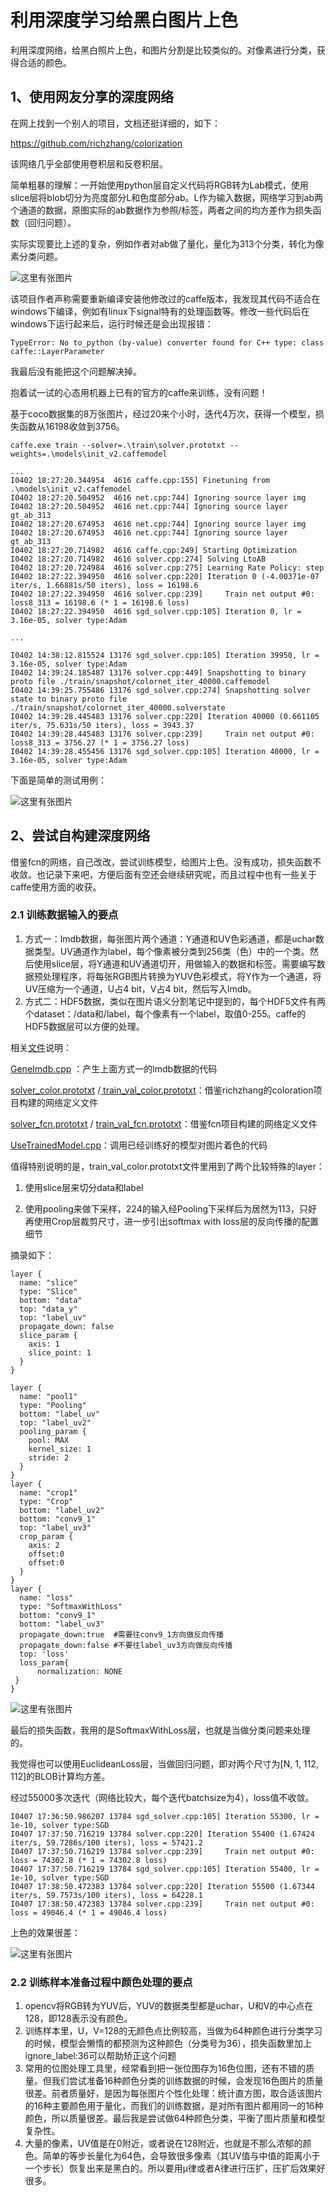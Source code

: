 # 利用深度学习给黑白图片上色

利用深度网络，给黑白照片上色，和图片分割是比较类似的。对像素进行分类，获得合适的颜色。

## 1、使用网友分享的深度网络

在网上找到一个别人的项目，文档还挺详细的，如下：

https://github.com/richzhang/colorization

该网络几乎全部使用卷积层和反卷积层。

简单粗暴的理解：一开始使用python层自定义代码将RGB转为Lab模式，使用slice层将blob切分为亮度部分L和色度部分ab。L作为输入数据，网络学习到ab两个通道的数据，原图实际的ab数据作为参照/标签，两者之间的均方差作为损失函数（回归问题）。

实际实现要比上述的复杂，例如作者对ab做了量化，量化为313个分类，转化为像素分类问题。

![这里有张图片](img/colornet/colorate2.jpg)

该项目作者声称需要重新编译安装他修改过的caffe版本，我发现其代码不适合在windows下编译，例如有linux下signal特有的处理函数等。修改一些代码后在windows下运行起来后，运行时候还是会出现报错：

```
TypeError: No to_python (by-value) converter found for C++ type: class caffe::LayerParameter
```

我最后没有能把这个问题解决掉。

抱着试一试的心态用机器上已有的官方的caffe来训练，没有问题！

基于coco数据集的8万张图片，经过20来个小时，迭代4万次，获得一个模型，损失函数从16198收敛到3756。

```
caffe.exe train --solver=.\train\solver.prototxt --weights=.\models\init_v2.caffemodel

...
I0402 18:27:20.344954  4616 caffe.cpp:155] Finetuning from .\models\init_v2.caffemodel
I0402 18:27:20.504952  4616 net.cpp:744] Ignoring source layer img
I0402 18:27:20.504952  4616 net.cpp:744] Ignoring source layer gt_ab_313
I0402 18:27:20.674953  4616 net.cpp:744] Ignoring source layer img
I0402 18:27:20.674953  4616 net.cpp:744] Ignoring source layer gt_ab_313
I0402 18:27:20.714982  4616 caffe.cpp:249] Starting Optimization
I0402 18:27:20.714982  4616 solver.cpp:274] Solving LtoAB
I0402 18:27:20.724984  4616 solver.cpp:275] Learning Rate Policy: step
I0402 18:27:22.394950  4616 solver.cpp:220] Iteration 0 (-4.00371e-07 iter/s, 1.66881s/50 iters), loss = 16198.6
I0402 18:27:22.394950  4616 solver.cpp:239]     Train net output #0: loss8_313 = 16198.6 (* 1 = 16198.6 loss)
I0402 18:27:22.394950  4616 sgd_solver.cpp:105] Iteration 0, lr = 3.16e-05, solver type:Adam

...

I0402 14:38:12.815524 13176 sgd_solver.cpp:105] Iteration 39950, lr = 3.16e-05, solver type:Adam
I0402 14:39:24.185487 13176 solver.cpp:449] Snapshotting to binary proto file ./train/snapshot/colornet_iter_40000.caffemodel
I0402 14:39:25.755486 13176 sgd_solver.cpp:274] Snapshotting solver state to binary proto file ./train/snapshot/colornet_iter_40000.solverstate
I0402 14:39:28.445483 13176 solver.cpp:220] Iteration 40000 (0.661105 iter/s, 75.631s/50 iters), loss = 3943.37
I0402 14:39:28.445483 13176 solver.cpp:239]     Train net output #0: loss8_313 = 3756.27 (* 1 = 3756.27 loss)
I0402 14:39:28.455456 13176 sgd_solver.cpp:105] Iteration 40000, lr = 3.16e-05, solver type:Adam
```

下面是简单的测试用例：

![这里有张图片](img/colornet/colorate1.jpg)

## 2、尝试自构建深度网络

借鉴fcn的网络，自己改改，尝试训练模型，给图片上色。没有成功，损失函数不收敛。也记录下来吧，方便后面有空还会继续研究呢，而且过程中也有一些关于caffe使用方面的收获。

### 2.1 训练数据输入的要点

1. 方式一：lmdb数据，每张图片两个通道：Y通道和UV色彩通道，都是uchar数据类型。UV通道作为label，每个像素被分类到256类（色）中的一个类。然后使用slice层，将Y通道和UV通道切开，用做输入的数据和标签。需要编写数据预处理程序，将每张RGB图片转换为YUV色彩模式，将Y作为一个通道，将UV压缩为一个通道，U占4 bit，V占4 bit，然后写入lmdb。
2. 方式二：HDF5数据，类似在图片语义分割笔记中提到的，每个HDF5文件有两个dataset：/data和/label，每个像素有一个label，取值0-255。caffe的HDF5数据层可以方便的处理。



相关[文件](code/colornet)说明：

[GeneImdb.cpp](code/colornet/GeneImdb.cpp) ：产生上面方式一的lmdb数据的代码

[solver_color.prototxt](code/colornet/solver_color.prototxt) /[ train_val_color.prototxt](code/colornet/train_val_color.prototxt)：借鉴richzhang的coloration项目构建的网络定义文件

[solver_fcn.prototxt](code/colornet/solver_fcn.prototxt) / [train_val_fcn.prototxt](code/colornet/train_val_fcn.prototxt)：借鉴fcn项目构建的网络定义文件

[UseTrainedModel.cpp](code/colornet/UseTrainedModel.cpp)：调用已经训练好的模型对图片着色的代码

值得特别说明的是，train_val_color.prototxt文件里用到了两个比较特殊的layer：

1. 使用slice层来切分data和label

2. 使用pooling来做下采样，224的输入经Pooling下采样后为居然为113，只好再使用Crop层裁剪尺寸，进一步引出softmax with loss层的反向传播的配置细节


摘录如下：

```
layer {
  name: "slice"
  type: "Slice"
  bottom: "data"
  top: "data_y" 
  top: "label_uv" 
  propagate_down: false
  slice_param {
    axis: 1
    slice_point: 1
  }
}
```



```
layer {
  name: "pool1"   
  type: "Pooling"  
  bottom: "label_uv"  
  top: "label_uv2"   
  pooling_param {
    pool: MAX
    kernel_size: 1  
    stride: 2  
  }
}
layer {
  name: "crop1"
  type: "Crop"
  bottom: "label_uv2"
  bottom: "conv9_1"
  top: "label_uv3"
  crop_param {
    axis: 2
    offset:0
    offset:0
  }
}
layer {
  name: "loss"
  type: "SoftmaxWithLoss"
  bottom: "conv9_1"
  bottom: "label_uv3"
  propagate_down:true  #需要往conv9_1方向做反向传播
  propagate_down:false #不要往label_uv3方向做反向传播
  top: 'loss'
  loss_param{
      normalization: NONE
 }
}
```

![这里有张图片](img/colornet/train_net.jpg)

最后的损失函数，我用的是SoftmaxWithLoss层，也就是当做分类问题来处理的。

我觉得也可以使用EuclideanLoss层，当做回归问题，即对两个尺寸为[N, 1, 112, 112]的BLOB计算均方差。

经过55000多次迭代（网络比较大，每个迭代batchsize为4），loss值不收敛。

```
I0407 17:36:50.986207 13784 sgd_solver.cpp:105] Iteration 55300, lr = 1e-10, solver type:SGD
I0407 17:37:50.716219 13784 solver.cpp:220] Iteration 55400 (1.67424 iter/s, 59.7286s/100 iters), loss = 57421.2
I0407 17:37:50.716219 13784 solver.cpp:239]     Train net output #0: loss = 74302.8 (* 1 = 74302.8 loss)
I0407 17:37:50.716219 13784 sgd_solver.cpp:105] Iteration 55400, lr = 1e-10, solver type:SGD
I0407 17:38:50.472383 13784 solver.cpp:220] Iteration 55500 (1.67344 iter/s, 59.7573s/100 iters), loss = 64228.1
I0407 17:38:50.472383 13784 solver.cpp:239]     Train net output #0: loss = 49046.4 (* 1 = 49046.4 loss)
```

上色的效果很差：

![这里有张图片](img/colornet/result_show.jpg)

### 2.2 训练样本准备过程中颜色处理的要点

1. opencv将RGB转为YUV后，YUV的数据类型都是uchar，U和V的中心点在128，即128表示没有颜色。
2. 训练样本里，U，V=128的无颜色点比例较高，当做为64种颜色进行分类学习的时候，模型会懒惰的都预测为这种颜色（分类号为36），损失函数里加上ignore_label:36可以帮助矫正这个问题
3. 常用的位图处理工具里，经常看到把一张位图存为16色位图，还有不错的质量。但我们尝试准备16种颜色分类的训练数据的时候，会发现16色图片的质量很差。前者质量好，是因为每张图片个性化处理：统计直方图，取合适该图片的16种主要颜色用于量化，而我们的训练数据，是对所有图片都用同一的16种颜色，所以质量很差。最后我是尝试做64种颜色分类，平衡了图片质量和模型复杂性。
4. 大量的像素，UV值是在0附近，或者说在128附近，也就是不那么浓郁的颜色。简单的等步长量化为64色，会导致很多像素（其UV值与中值的距离小于一个步长）恢复出来是黑白的。所以要用μ律或者A律进行压扩，压扩后效果好很多。

